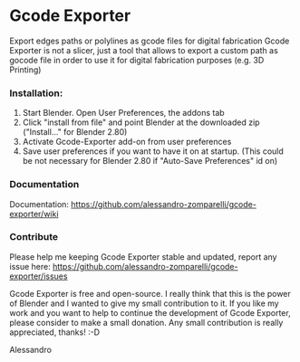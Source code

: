 # Gcode Exporter

Export edges paths or polylines as gcode files for digital fabrication
Gcode Exporter is not a slicer, just a tool that allows to export a custom path as gocode file in order to use it for digital fabrication purposes (e.g. 3D Printing)

### Installation:

1. Start Blender. Open User Preferences, the addons tab
2. Click "install from file" and point Blender at the downloaded zip ("Install..." for Blender 2.80)
3. Activate Gcode-Exporter add-on from user preferences
4. Save user preferences if you want to have it on at startup. (This could be not necessary for Blender 2.80 if "Auto-Save Preferences" id on)

### Documentation

Documentation: https://github.com/alessandro-zomparelli/gcode-exporter/wiki


### Contribute
Please help me keeping Gcode Exporter stable and updated, report any issue here: https://github.com/alessandro-zomparelli/gcode-exporter/issues

Gcode Exporter is free and open-source. I really think that this is the power of Blender and I wanted to give my small contribution to it.
If you like my work and you want to help to continue the development of Gcode Exporter, please consider to make a small donation. Any small contribution is really appreciated, thanks! :-D

Alessandro

